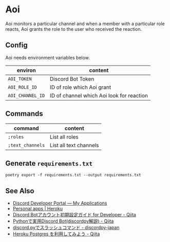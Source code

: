 # Aoi
Aoi monitors a particular channel and when a member with a particular role reacts, Aoi grants the role to the user who received the reaction.

## Config
Aoi needs environment variables below.

|     environ      |                  content                  |
| ---------------- | ----------------------------------------- |
| `AOI_TOKEN`      | Discord Bot Token                         |
| `AOI_ROLE_ID`    | ID of role which Aoi grant                |
| `AOI_CHANNEL_ID` | ID of channel which Aoi look for reaction |

## Commands

|     command      |        content         |
| ---------------- | ---------------------- |
| `;roles`         | List all roles         |
| `;text_channels` | List all text channels |


## Generate `requirements.txt`
```
poetry export -f requirements.txt --output requirements.txt
```

## See Also
- [Discord Developer Portal — My Applications](https://discord.com/developers/applications)
- [Personal apps \| Heroku](https://dashboard.heroku.com/apps)
- [Discord Botアカウント初期設定ガイド for Developer \- Qiita](https://qiita.com/1ntegrale9/items/cb285053f2fa5d0cccdf)
- [Pythonで実用Discord Bot\(discordpy解説\) \- Qiita](https://qiita.com/1ntegrale9/items/9d570ef8175cf178468f)
- [discord\.pyでスラッシュコマンド \- discordpy\-japan](https://scrapbox.io/discordpy-japan/discord.py%E3%81%A7%E3%82%B9%E3%83%A9%E3%83%83%E3%82%B7%E3%83%A5%E3%82%B3%E3%83%9E%E3%83%B3%E3%83%89)
- [Heroku Postgres を利用してみよう \- Qiita](https://qiita.com/shosho/items/5ebabf11efb1f3b604f7)